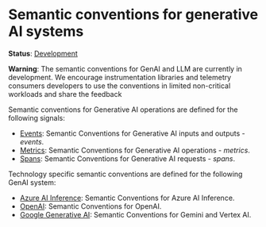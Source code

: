 <!--- Hugo front matter used to generate the website version of this page:
linkTitle: Generative AI
--->

# Semantic conventions for generative AI systems

**Status**: [Development][DocumentStatus]

**Warning**:
The semantic conventions for GenAI and LLM are currently in development.
We encourage instrumentation libraries and telemetry consumers developers to
use the conventions in limited non-critical workloads and share the feedback

Semantic conventions for Generative AI operations are defined for the following signals:

* [Events](gen-ai-events.md): Semantic Conventions for Generative AI inputs and outputs - *events*.
* [Metrics](gen-ai-metrics.md): Semantic Conventions for Generative AI operations - *metrics*.
* [Spans](gen-ai-spans.md): Semantic Conventions for Generative AI requests - *spans*.

Technology specific semantic conventions are defined for the following GenAI system:

* [Azure AI Inference](./azure-ai-inference.md): Semantic Conventions for Azure AI Inference.
* [OpenAI](./openai.md): Semantic Conventions for OpenAI.
* [Google Generative AI](./gcp.md): Semantic Conventions for Gemini and Vertex AI.

[DocumentStatus]: https://opentelemetry.io/docs/specs/otel/document-status
